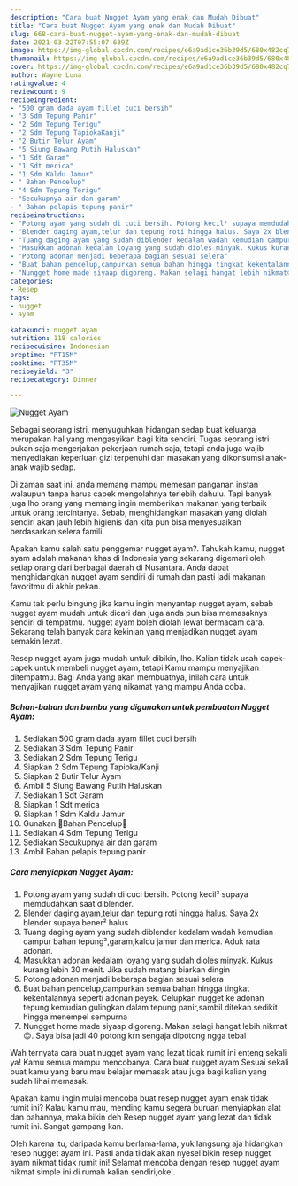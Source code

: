 ```yaml
---
description: "Cara buat Nugget Ayam yang enak dan Mudah Dibuat"
title: "Cara buat Nugget Ayam yang enak dan Mudah Dibuat"
slug: 668-cara-buat-nugget-ayam-yang-enak-dan-mudah-dibuat
date: 2021-03-22T07:55:07.639Z
image: https://img-global.cpcdn.com/recipes/e6a9ad1ce36b39d5/680x482cq70/nugget-ayam-foto-resep-utama.jpg
thumbnail: https://img-global.cpcdn.com/recipes/e6a9ad1ce36b39d5/680x482cq70/nugget-ayam-foto-resep-utama.jpg
cover: https://img-global.cpcdn.com/recipes/e6a9ad1ce36b39d5/680x482cq70/nugget-ayam-foto-resep-utama.jpg
author: Wayne Luna
ratingvalue: 4
reviewcount: 9
recipeingredient:
- "500 gram dada ayam fillet cuci bersih"
- "3 Sdm Tepung Panir"
- "2 Sdm Tepung Terigu"
- "2 Sdm Tepung TapiokaKanji"
- "2 Butir Telur Ayam"
- "5 Siung Bawang Putih Haluskan"
- "1 Sdt Garam"
- "1 Sdt merica"
- "1 Sdm Kaldu Jamur"
- " Bahan Pencelup"
- "4 Sdm Tepung Terigu"
- "Secukupnya air dan garam"
- " Bahan pelapis tepung panir"
recipeinstructions:
- "Potong ayam yang sudah di cuci bersih. Potong kecil² supaya memdudahkan saat diblender."
- "Blender daging ayam,telur dan tepung roti hingga halus. Saya 2x blender supaya bener² halus"
- "Tuang daging ayam yang sudah diblender kedalam wadah kemudian campur bahan tepung²,garam,kaldu jamur dan merica. Aduk rata adonan."
- "Masukkan adonan kedalam loyang yang sudah dioles minyak. Kukus kurang lebih 30 menit. Jika sudah matang biarkan dingin"
- "Potong adonan menjadi beberapa bagian sesuai selera"
- "Buat bahan pencelup,campurkan semua bahan hingga tingkat kekentalannya seperti adonan peyek. Celupkan nugget ke adonan tepung kemudian gulingkan dalam tepung panir,sambil ditekan sedikit hingga menempel sempurna"
- "Nungget home made siyaap digoreng. Makan selagi hangat lebih nikmat😊. Saya bisa jadi 40 potong krn sengaja dipotong ngga tebal"
categories:
- Resep
tags:
- nugget
- ayam

katakunci: nugget ayam 
nutrition: 118 calories
recipecuisine: Indonesian
preptime: "PT15M"
cooktime: "PT35M"
recipeyield: "3"
recipecategory: Dinner

---
```



![Nugget Ayam](https://img-global.cpcdn.com/recipes/e6a9ad1ce36b39d5/680x482cq70/nugget-ayam-foto-resep-utama.jpg)

Sebagai seorang istri, menyuguhkan hidangan sedap buat keluarga merupakan hal yang mengasyikan bagi kita sendiri. Tugas seorang istri bukan saja mengerjakan pekerjaan rumah saja, tetapi anda juga wajib menyediakan keperluan gizi terpenuhi dan masakan yang dikonsumsi anak-anak wajib sedap.

Di zaman  saat ini, anda memang mampu memesan panganan instan walaupun tanpa harus capek mengolahnya terlebih dahulu. Tapi banyak juga lho orang yang memang ingin memberikan makanan yang terbaik untuk orang tercintanya. Sebab, menghidangkan masakan yang diolah sendiri akan jauh lebih higienis dan kita pun bisa menyesuaikan berdasarkan selera famili. 



Apakah kamu salah satu penggemar nugget ayam?. Tahukah kamu, nugget ayam adalah makanan khas di Indonesia yang sekarang digemari oleh setiap orang dari berbagai daerah di Nusantara. Anda dapat menghidangkan nugget ayam sendiri di rumah dan pasti jadi makanan favoritmu di akhir pekan.

Kamu tak perlu bingung jika kamu ingin menyantap nugget ayam, sebab nugget ayam mudah untuk dicari dan juga anda pun bisa memasaknya sendiri di tempatmu. nugget ayam boleh diolah lewat bermacam cara. Sekarang telah banyak cara kekinian yang menjadikan nugget ayam semakin lezat.

Resep nugget ayam juga mudah untuk dibikin, lho. Kalian tidak usah capek-capek untuk membeli nugget ayam, tetapi Kamu mampu menyajikan ditempatmu. Bagi Anda yang akan membuatnya, inilah cara untuk menyajikan nugget ayam yang nikamat yang mampu Anda coba.

<!--inarticleads1-->

##### Bahan-bahan dan bumbu yang digunakan untuk pembuatan Nugget Ayam:

1. Sediakan 500 gram dada ayam fillet cuci bersih
1. Sediakan 3 Sdm Tepung Panir
1. Sediakan 2 Sdm Tepung Terigu
1. Siapkan 2 Sdm Tepung Tapioka/Kanji
1. Siapkan 2 Butir Telur Ayam
1. Ambil 5 Siung Bawang Putih Haluskan
1. Sediakan 1 Sdt Garam
1. Siapkan 1 Sdt merica
1. Siapkan 1 Sdm Kaldu Jamur
1. Gunakan  🍄Bahan Pencelup🍄
1. Sediakan 4 Sdm Tepung Terigu
1. Sediakan Secukupnya air dan garam
1. Ambil  Bahan pelapis tepung panir




<!--inarticleads2-->

##### Cara menyiapkan Nugget Ayam:

1. Potong ayam yang sudah di cuci bersih. Potong kecil² supaya memdudahkan saat diblender.
1. Blender daging ayam,telur dan tepung roti hingga halus. Saya 2x blender supaya bener² halus
1. Tuang daging ayam yang sudah diblender kedalam wadah kemudian campur bahan tepung²,garam,kaldu jamur dan merica. Aduk rata adonan.
1. Masukkan adonan kedalam loyang yang sudah dioles minyak. Kukus kurang lebih 30 menit. Jika sudah matang biarkan dingin
1. Potong adonan menjadi beberapa bagian sesuai selera
1. Buat bahan pencelup,campurkan semua bahan hingga tingkat kekentalannya seperti adonan peyek. Celupkan nugget ke adonan tepung kemudian gulingkan dalam tepung panir,sambil ditekan sedikit hingga menempel sempurna
1. Nungget home made siyaap digoreng. Makan selagi hangat lebih nikmat😊. Saya bisa jadi 40 potong krn sengaja dipotong ngga tebal




Wah ternyata cara buat nugget ayam yang lezat tidak rumit ini enteng sekali ya! Kamu semua mampu mencobanya. Cara buat nugget ayam Sesuai sekali buat kamu yang baru mau belajar memasak atau juga bagi kalian yang sudah lihai memasak.

Apakah kamu ingin mulai mencoba buat resep nugget ayam enak tidak rumit ini? Kalau kamu mau, mending kamu segera buruan menyiapkan alat dan bahannya, maka bikin deh Resep nugget ayam yang lezat dan tidak rumit ini. Sangat gampang kan. 

Oleh karena itu, daripada kamu berlama-lama, yuk langsung aja hidangkan resep nugget ayam ini. Pasti anda tiidak akan nyesel bikin resep nugget ayam nikmat tidak rumit ini! Selamat mencoba dengan resep nugget ayam nikmat simple ini di rumah kalian sendiri,oke!.

